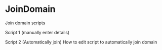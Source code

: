 # JoinDomain
Join domain scripts


Script 1 (manually enter details)



Script 2 (Automatically join)
How to edit script to automatically join domain
